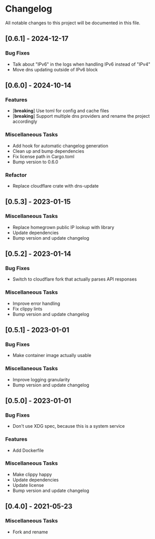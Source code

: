 # Changelog

All notable changes to this project will be documented in this file.

## [0.6.1] - 2024-12-17

### Bug Fixes

- Talk about "IPv6" in the logs when handling IPv6 instead of "IPv4"
- Move dns updating outside of IPv6 block

## [0.6.0] - 2024-10-14

### Features

- [**breaking**] Use toml for config and cache files
- [**breaking**] Support multiple dns providers and rename the project accordingly

### Miscellaneous Tasks

- Add hook for automatic changelog generation
- Clean up and bump dependencies
- Fix license path in Cargo.toml
- Bump version to 0.6.0

### Refactor

- Replace cloudflare crate with dns-update

## [0.5.3] - 2023-01-15

### Miscellaneous Tasks

- Replace homegrown public IP lookup with library
- Update dependencies
- Bump version and update changelog

## [0.5.2] - 2023-01-14

### Bug Fixes

- Switch to cloudflare fork that actually parses API responses

### Miscellaneous Tasks

- Improve error handling
- Fix clippy lints
- Bump version and update changelog

## [0.5.1] - 2023-01-01

### Bug Fixes

- Make container image actually usable

### Miscellaneous Tasks

- Improve logging granularity
- Bump version and update changelog

## [0.5.0] - 2023-01-01

### Bug Fixes

- Don't use XDG spec, because this is a system service

### Features

- Add Dockerfile

### Miscellaneous Tasks

- Make clippy happy
- Update dependencies
- Update license
- Bump version and update changelog

## [0.4.0] - 2021-05-23

### Miscellaneous Tasks

- Fork and rename

<!-- generated by git-cliff -->
<!-- update with `git cliff --tag <new version> 7cf8502fb9d0c04bab48a2d7d7e819c98f9aed6e.. > CHANGELOG.md` -->
